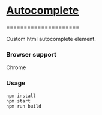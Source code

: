 # [Autocomplete][0]
=====================

Custom html autocomplete element.

### Browser support
Chrome

### Usage

```
npm install
npm start
npm run build
```
[0]: http://celinebonin.com/autocomplete/
